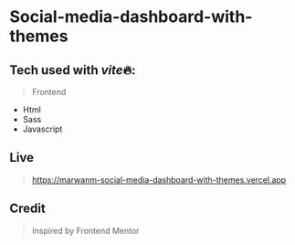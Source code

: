 # Social-media-dashboard-with-themes

## Tech used with *vite*🔥:

> Frontend

-   Html
-   Sass
-   Javascript

## Live

> https://marwanm-social-media-dashboard-with-themes.vercel.app

## Credit

> Inspired by Frontend Mentor